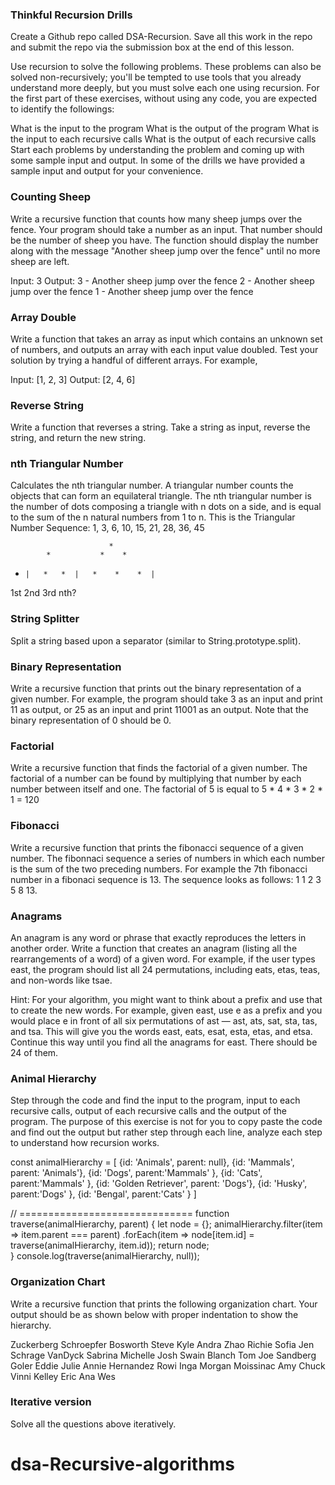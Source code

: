 ### Thinkful Recursion Drills
Create a Github repo called DSA-Recursion. Save all this work in the repo and submit the repo via the submission box at the end of this lesson.

Use recursion to solve the following problems. These problems can also be solved non-recursively; you'll be tempted to use tools that you already understand more deeply, but you must solve each one using recursion. For the first part of these exercises, without using any code, you are expected to identify the followings:

What is the input to the program
What is the output of the program
What is the input to each recursive calls
What is the output of each recursive calls
Start each problems by understanding the problem and coming up with some sample input and output. In some of the drills we have provided a sample input and output for your convenience.

### Counting Sheep
Write a recursive function that counts how many sheep jumps over the fence. Your program should take a number as an input. That number should be the number of sheep you have. The function should display the number along with the message "Another sheep jump over the fence" until no more sheep are left.

Input: 3
Output:
3 - Another sheep jump over the fence
2 - Another sheep jump over the fence
1 - Another sheep jump over the fence

### Array Double
Write a function that takes an array as input which contains an unknown set of numbers, and outputs an array with each input value doubled. Test your solution by trying a handful of different arrays. For example,

Input: [1, 2, 3]
Output: [2, 4, 6]

### Reverse String
Write a function that reverses a string. Take a string as input, reverse the string, and return the new string.

### nth Triangular Number
Calculates the nth triangular number. A triangular number counts the objects that can form an equilateral triangle. The nth triangular number is the number of dots composing a triangle with n dots on a side, and is equal to the sum of the n natural numbers from 1 to n. This is the Triangular Number Sequence: 1, 3, 6, 10, 15, 21, 28, 36, 45

                          *
            *           *    *
*     |   *   *  |   *    *    *  |

 1st       2nd          3rd             nth?

### String Splitter
Split a string based upon a separator (similar to String.prototype.split).

### Binary Representation
Write a recursive function that prints out the binary representation of a given number. For example, the program should take 3 as an input and print 11 as output, or 25 as an input and print 11001 as an output. Note that the binary representation of 0 should be 0.

### Factorial
Write a recursive function that finds the factorial of a given number. The factorial of a number can be found by multiplying that number by each number between itself and one. The factorial of 5 is equal to 5 * 4 * 3 * 2 * 1 = 120

### Fibonacci
Write a recursive function that prints the fibonacci sequence of a given number. The fibonnaci sequence a series of numbers in which each number is the sum of the two preceding numbers. For example the 7th fibonacci number in a fibonaci sequence is 13. The sequence looks as follows: 1 1 2 3 5 8 13.

### Anagrams
An anagram is any word or phrase that exactly reproduces the letters in another order. Write a function that creates an anagram (listing all the rearrangements of a word) of a given word. For example, if the user types east, the program should list all 24 permutations, including eats, etas, teas, and non-words like tsae.

Hint: For your algorithm, you might want to think about a prefix and use that to create the new words. For example, given east, use e as a prefix and you would place e in front of all six permutations of ast — ast, ats, sat, sta, tas, and tsa. This will give you the words east, eats, esat, esta, etas, and etsa. Continue this way until you find all the anagrams for east. There should be 24 of them.

### Animal Hierarchy
Step through the code and find the input to the program, input to each recursive calls, output of each recursive calls and the output of the program. The purpose of this exercise is not for you to copy paste the code and find out the output but rather step through each line, analyze each step to understand how recursion works.

const animalHierarchy = [
    {id: 'Animals', parent: null},
    {id: 'Mammals', parent: 'Animals'},
    {id: 'Dogs', parent:'Mammals' },
    {id: 'Cats', parent:'Mammals' },
    {id: 'Golden Retriever', parent: 'Dogs'},
    {id: 'Husky', parent:'Dogs' },
    {id: 'Bengal', parent:'Cats' }
]

// ==============================
function traverse(animalHierarchy, parent) {
    let node = {};
    animalHierarchy.filter(item => item.parent === parent)
                   .forEach(item => node[item.id] = traverse(animalHierarchy, item.id));
    return node;  
}
console.log(traverse(animalHierarchy, null));
### Organization Chart
Write a recursive function that prints the following organization chart. Your output should be as shown below with proper indentation to show the hierarchy.

Zuckerberg
    Schroepfer
        Bosworth
            Steve
            Kyle
            Andra
        Zhao
            Richie
            Sofia
            Jen
    Schrage
        VanDyck
            Sabrina
            Michelle
            Josh
        Swain
            Blanch
            Tom
            Joe
    Sandberg
        Goler
            Eddie
            Julie
            Annie
       Hernandez
            Rowi
            Inga
            Morgan
       Moissinac
            Amy
            Chuck
            Vinni
       Kelley
            Eric
            Ana
            Wes

### Iterative version
Solve all the questions above iteratively.
# dsa-Recursive-algorithms

